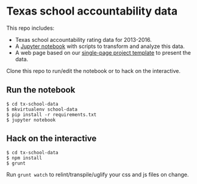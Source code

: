 # Texas school accountability data
This repo includes:
* Texas school accountability rating data for 2013-2016.
* A [Jupyter notebook](2016-texas-school-accountability-data.ipynb) with scripts to transform and analyze this data.
* A web page based on our [single-page project template](https://github.com/statesman/single-page-project) to present the data.

Clone this repo to run/edit the notebook or to hack on the interactive.

## Run the notebook
```shell
$ cd tx-school-data
$ mkvirtualenv school-data
$ pip install -r requirements.txt
$ jupyter notebook
```

## Hack on the interactive
```shell
$ cd tx-school-data
$ npm install
$ grunt
```

Run `grunt watch` to relint/transpile/uglify your css and js files on change.
